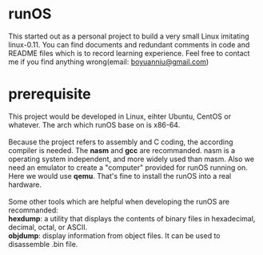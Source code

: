 # runOS
This started out as a personal project to build a very small Linux imitating linux-0.11. You can find documents and redundant comments in code and README files which is to record learning experience. Feel free to contact me if you find anything wrong(email: boyuanniu@gmail.com)

# prerequisite
This project would be developed in Linux, eihter Ubuntu, CentOS or whatever. The arch which runOS base on is x86-64.<br/><br/>
Because the project refers to assembly and C coding, the according compiler is needed. The __nasm__ and __gcc__ are recommanded. nasm is a operating system independent, and more widely used than masm. Also we need an emulator to create a "computer" provided for runOS running on. Here we would use __qemu__. That's fine to install the runOS into a real hardware.<br/><br/>
Some other tools which are helpful when developing the runOS are recommanded:<br/>
__hexdump__: a utility that displays the contents of binary files in hexadecimal, decimal, octal, or ASCII.<br/>
__objdump__: display information from object files. It can be used to disassemble .bin file.
